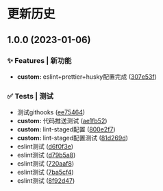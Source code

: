 # 更新历史 


## 1.0.0 (2023-01-06)


### ✨ Features | 新功能

* **custom:** eslint+prettier+husky配置完成 ([307e53f](https://github.com/webpack-boost/eslint-prettier-husky-demo/commit/307e53fc1798c89d5e8f07026f9158c4da31c549))


### ✅ Tests | 测试

* 测试githooks ([ee75464](https://github.com/webpack-boost/eslint-prettier-husky-demo/commit/ee754645e50b5421e4de22719648d21336269429))
* **custom:** 代码推送测试 ([ae1fb52](https://github.com/webpack-boost/eslint-prettier-husky-demo/commit/ae1fb52fad0300824794948e3f1a174f8f8d85e4))
* **custom:** lint-staged配置 ([800e2f7](https://github.com/webpack-boost/eslint-prettier-husky-demo/commit/800e2f75ae1edb23a745cb3bc5b3b1fc58329d2b))
* **custom:** lint-staged配置测试 ([81d269d](https://github.com/webpack-boost/eslint-prettier-husky-demo/commit/81d269de126ede5e63af8db544bfda3fba61c02e))
* eslint测试 ([d6f0f3e](https://github.com/webpack-boost/eslint-prettier-husky-demo/commit/d6f0f3e706a289be57dbeffb0ba730f5527f12aa))
* eslint测试 ([d79b5a8](https://github.com/webpack-boost/eslint-prettier-husky-demo/commit/d79b5a8bd3a6ba6df8f0671f7c7b83cbc1607812))
* eslint测试 ([720aaf8](https://github.com/webpack-boost/eslint-prettier-husky-demo/commit/720aaf8e83651b32416ff06950ea4f92d9fbd5a0))
* eslint测试 ([7ba5cf4](https://github.com/webpack-boost/eslint-prettier-husky-demo/commit/7ba5cf4080cf24810ebf13a2c3db8921c3b75dff))
* eslint测试 ([8f92d47](https://github.com/webpack-boost/eslint-prettier-husky-demo/commit/8f92d47230b248ce6287147c0d2591ac72792380))
